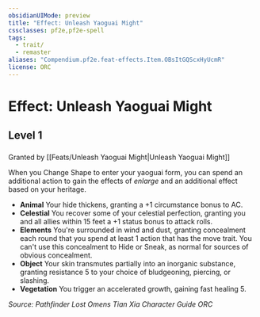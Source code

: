 ```yaml
---
obsidianUIMode: preview
title: "Effect: Unleash Yaoguai Might"
cssclasses: pf2e,pf2e-spell
tags:
  - trait/
  - remaster
aliases: "Compendium.pf2e.feat-effects.Item.OBsItGQScxHyUcmR"
license: ORC
---
```

# Effect: Unleash Yaoguai Might
## Level 1
### 






Granted by [[Feats/Unleash Yaoguai Might|Unleash Yaoguai Might]]

When you Change Shape to enter your yaoguai form, you can spend an additional action to gain the effects of _enlarge_ and an additional effect based on your heritage.

*   **Animal** Your hide thickens, granting a +1 circumstance bonus to AC.
*   **Celestial** You recover some of your celestial perfection, granting you and all allies within 15 feet a +1 status bonus to attack rolls.
*   **Elements** You're surrounded in wind and dust, granting concealment each round that you spend at least 1 action that has the move trait. You can't use this concealment to Hide or Sneak, as normal for sources of obvious concealment.
*   **Object** Your skin transmutes partially into an inorganic substance, granting resistance 5 to your choice of bludgeoning, piercing, or slashing.
*   **Vegetation** You trigger an accelerated growth, gaining fast healing 5.

*Source: Pathfinder Lost Omens Tian Xia Character Guide*
*ORC*